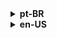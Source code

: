 
<details>
 <summary><strong>pt-BR</strong></summary>
 


<h2 align-text="center">Feliz em receber sua visita!</h2>

</h4>Meu nome é Raphael Pereira. Atualmente, moro no Rio de Janeiro.
</br>
</br>

  Sobre mim:
  - 📜 Graduando em Ciência da Computação - UFRJ.
  - 🌱 Atualmente desenvolvendo projetos com: Redes (pentesting), AWS, QEMU+KVM, C, Linux.
  - 🚀 **Objetivos para 2024:** Cloud Practitioner e CyberSecurity essencials.
  - 💛 Path of Exile, Meditação e Corrida.

  Contatos:
  <br/>
  <a href="https://stackoverflow.com/users/12899875/rphsantos?tab=profile" target="_blank"/>
    <img src="https://img.shields.io/badge/stackOverFlow-informational?style=plastic&logo=Stack%20Overflow&logoColor=white&color=orange&labelColor=orange"/>
  </a>
  <a href="https://www.linkedin.com/in/rphsantos7/" target="_blank"/>
    <img src="https://img.shields.io/badge/Linkedin-informational?style=plastic&logo=LinkedIn&logoColor=white&color=blue&labelColor=blue"/>
   </a>
  <br/>
  <a href="https://www.instagram.com/rphsantos7/" target="_blank"/>
    <img src="https://img.shields.io/badge/Instagram-informational?style=plastic&logo=Instagram&logoColor=white&color=e4405f&labelColor=e4405f"/>
  </a>
  <a href="mailto:rph.santos@outlook.com?subject=[GitHub]" target="_blank"/>
    <img src="https://img.shields.io/badge/Outlook-informational?style=plastic&logo=Microsoft Outlook&logoColor=white&color=0078D4&labelColor=0078D4"/>
  </a>
  <br>
  <h2 align="center">⚙️ Ferramentas e Tecnologias 🔩</h2>

  <div align="center">

   ![](https://img.shields.io/badge/Express-informational?style=flat-square&logo=express&logoColor=green&color=black&labelColor=black)
    ![](https://img.shields.io/badge/node-informational?style=flat-square&logo=Node.js&logoColor=green&color=black&labelColor=black)
    ![](https://img.shields.io/badge/mysql-informational?style=flat-square&logo=mysql&logoColor=blackblue&color=black&labelColor=black)
    ![](https://img.shields.io/badge/typescript-informational?style=flat-square&logo=typescript&logoColor=blue&color=black&labelColor=black)
    ![](https://img.shields.io/badge/squelize-informational?style=flat-square&logo=Sequelize&logoColor=blue&color=black&labelColor=black)
    ![](https://img.shields.io/badge/prisma-informational?style=flat-square&logo=prisma&logoColor=white&color=black&labelColor=black)
    ![](https://img.shields.io/badge/mongodb-informational?style=flat-square&logo=mongodb&logoColor=lightgreen&color=black&labelColor=black)
    ![](https://img.shields.io/badge/Docker-informational?style=flat-square&logo=Docker&logoColor=lightblue&color=black&labelColor=black)
    ![](https://img.shields.io/badge/html-informational?style=flat-square&logo=html5&logoColor=orange&color=black&labelColor=black)
    ![](https://img.shields.io/badge/css-informational?style=flat-square&logo=css3&logoColor=blue&color=black&labelColor=black)
    ![](https://img.shields.io/badge/bootstrap-informational?style=flat-square&logo=bootstrap&logoColor=purple&color=black&labelColor=black)  
    ![](https://img.shields.io/badge/javascript-informational?style=flat-square&logo=javascript&logoColor=yellow&color=black&labelColor=black)
    ![](https://img.shields.io/badge/redux-informational?style=flat-square&logo=redux&logoColor=purple&color=black&labelColor=black)
    ![](https://img.shields.io/badge/react-informational?style=flat-square&logo=react&logoColor=lightblue&color=black&labelColor=black)
    ![](https://img.shields.io/badge/Jest-informational?style=flat-square&logo=jest&logoColor=darkred&color=black&labelColor=black)
    ![](https://img.shields.io/badge/Puppeteer-informational?style=flat-square&logo=puppeteer&logoColor=oceangreen&color=black&labelColor=black)
    ![](https://img.shields.io/badge/Mocha-informational?style=flat-square&logo=mocha&logoColor=lightbrown&color=black&labelColor=black)

  </div>


  
<h2 align="center">GitHub Stats</h2>

  <div align="center">
    <a align="center" href="https://github.com/anuraghazra/github-readme-stats">
      <img src="https://github-readme-stats.vercel.app/api/top-langs/?username=anuraghazra&hide=GLSL,rust,css,go,python,shell,objective-c,assembly&langs_count=3&show_icons=true&line_height=27&count_private=true&title_color=ffffff&text_color=c9cacc&icon_color=2bbc8a&bg_color=1d1f21" />
    </a>
    <a align="right" href="https://github.com/anuraghazra/github-readme-stats">
        <img src="https://github-readme-stats.vercel.app/api?username=rphsantos1995&show_icons=true&hide_rank=true&include_all_commits=true&line_height=27&count_private=true&title_color=ffffff&text_color=c9cacc&icon_color=2bbc8a&bg_color=1d1f21" />
    </a>
  </div>
  <!--
  <a align="center" target="_blank" href="https://github.com/rphsantos1995/backend-playground-trybe">
    <img src="https://github-readme-stats.vercel.app/api/pin/?username=rphsantos1995&repo=backend-playground-trybe&title_color=ffffff&text_color=c9cacc&icon_color=2bbc8a&bg_color=1d1f21" />
  </a>
  <a align="center" target="_blank" href="https://github.com/rphsantos1995/rphsantos1995.github.io">
    <img  src="https://github-readme-stats.vercel.app/api/pin/?username=rphsantos1995&repo=rphsantos1995.github.io&title_color=ffffff&text_color=c9cacc&icon_color=2bbc8a&bg_color=1d1f21" />
  </a>
  -->



 
</details>


<details>
 <summary><strong>en-US</strong></summary>

<h2 align-text="center">I'm happy to see you here!</h2>

</h4>My name is Raphael Pereira. I'm located in Rio de Janeiro, Brazil.
</br>
</br>

  About me:
  - 📜 Computer Science student - UFRJ.
  - 🌱 Currently developing projects with: Networks (pentesting), AWS, QEMU+KVM, C, Linux.
  - 🚀 **2024 Goals:** Cloud Practitioner e CyberSecurity essencials.
  - 💛 Path of Exile, Meditation and Running.

  You can find me on:
  <br/>
  <a href="https://stackoverflow.com/users/12899875/rphsantos?tab=profile" target="_blank"/>
    <img src="https://img.shields.io/badge/stackOverFlow-informational?style=plastic&logo=Stack%20Overflow&logoColor=white&color=orange&labelColor=orange"/>
  </a>
  <a href="https://www.linkedin.com/in/rphsantos7/" target="_blank"/>
    <img src="https://img.shields.io/badge/Linkedin-informational?style=plastic&logo=LinkedIn&logoColor=white&color=blue&labelColor=blue"/>
   </a>
  <br/>
  <a href="https://www.instagram.com/rphsantos7/" target="_blank"/>
    <img src="https://img.shields.io/badge/Instagram-informational?style=plastic&logo=Instagram&logoColor=white&color=e4405f&labelColor=e4405f"/>
  </a>
  <a href="mailto:rph.santos@outlook.com?subject=[GitHub]" target="_blank"/>
    <img src="https://img.shields.io/badge/Outlook-informational?style=plastic&logo=Microsoft Outlook&logoColor=white&color=0078D4&labelColor=0078D4"/>
  </a>
  <br>
  <h2 align="center">⚙️ Technologies & Tools 🔩</h2>

  <p align="center"/> Some technologies i'm studying and working with in the past 12 months

  <div align="center">

   ![](https://img.shields.io/badge/Express-informational?style=flat-square&logo=express&logoColor=green&color=black&labelColor=black)
    ![](https://img.shields.io/badge/node-informational?style=flat-square&logo=Node.js&logoColor=green&color=black&labelColor=black)
    ![](https://img.shields.io/badge/mysql-informational?style=flat-square&logo=mysql&logoColor=blackblue&color=black&labelColor=black)
    ![](https://img.shields.io/badge/typescript-informational?style=flat-square&logo=typescript&logoColor=blue&color=black&labelColor=black)
    ![](https://img.shields.io/badge/squelize-informational?style=flat-square&logo=Sequelize&logoColor=blue&color=black&labelColor=black)
    ![](https://img.shields.io/badge/prisma-informational?style=flat-square&logo=prisma&logoColor=white&color=black&labelColor=black)
    ![](https://img.shields.io/badge/mongodb-informational?style=flat-square&logo=mongodb&logoColor=lightgreen&color=black&labelColor=black)
    ![](https://img.shields.io/badge/Docker-informational?style=flat-square&logo=Docker&logoColor=lightblue&color=black&labelColor=black)
    ![](https://img.shields.io/badge/html-informational?style=flat-square&logo=html5&logoColor=orange&color=black&labelColor=black)
    ![](https://img.shields.io/badge/css-informational?style=flat-square&logo=css3&logoColor=blue&color=black&labelColor=black)
    ![](https://img.shields.io/badge/bootstrap-informational?style=flat-square&logo=bootstrap&logoColor=purple&color=black&labelColor=black)  
    ![](https://img.shields.io/badge/javascript-informational?style=flat-square&logo=javascript&logoColor=yellow&color=black&labelColor=black)
    ![](https://img.shields.io/badge/redux-informational?style=flat-square&logo=redux&logoColor=purple&color=black&labelColor=black)
    ![](https://img.shields.io/badge/react-informational?style=flat-square&logo=react&logoColor=lightblue&color=black&labelColor=black)
    ![](https://img.shields.io/badge/Jest-informational?style=flat-square&logo=jest&logoColor=darkred&color=black&labelColor=black)
    ![](https://img.shields.io/badge/Puppeteer-informational?style=flat-square&logo=puppeteer&logoColor=oceangreen&color=black&labelColor=black)
    ![](https://img.shields.io/badge/Mocha-informational?style=flat-square&logo=mocha&logoColor=lightbrown&color=black&labelColor=black)

  </div>
  
  
  
 <h2 align="center">GitHub Stats</h2>

  <div align="center">
    <a align="center" href="https://github.com/anuraghazra/github-readme-stats">
      <img src="https://github-readme-stats.vercel.app/api/top-langs/?username=anuraghazra&hide=GLSL,rust,css,go,python,shell,objective-c,assembly&langs_count=3&show_icons=true&line_height=27&count_private=true&title_color=ffffff&text_color=c9cacc&icon_color=2bbc8a&bg_color=1d1f21" />
    </a>
    <a align="right" href="https://github.com/anuraghazra/github-readme-stats">
        <img src="https://github-readme-stats.vercel.app/api?username=rphsantos1995&show_icons=true&hide_rank=true&include_all_commits=true&line_height=27&count_private=true&title_color=ffffff&text_color=c9cacc&icon_color=2bbc8a&bg_color=1d1f21" />
    </a>
  </div>
  <!--
  <a align="center" target="_blank" href="https://github.com/rphsantos1995/backend-playground-trybe">
    <img src="https://github-readme-stats.vercel.app/api/pin/?username=rphsantos1995&repo=backend-playground-trybe&title_color=ffffff&text_color=c9cacc&icon_color=2bbc8a&bg_color=1d1f21" />
  </a>
  <a align="center" target="_blank" href="https://github.com/rphsantos1995/rphsantos1995.github.io">
    <img  src="https://github-readme-stats.vercel.app/api/pin/?username=rphsantos1995&repo=rphsantos1995.github.io&title_color=ffffff&text_color=c9cacc&icon_color=2bbc8a&bg_color=1d1f21" />
  </a>
  -->

  
  
  
  
  
  
</details>



  </br>



